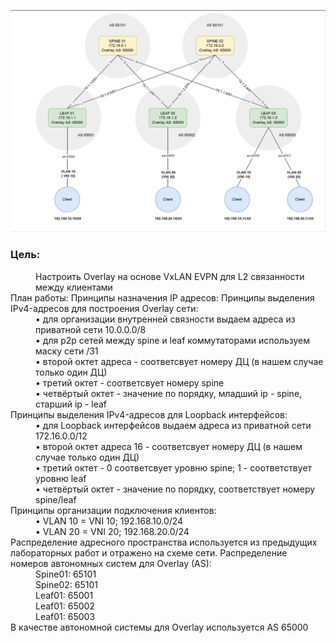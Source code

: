 ![2023-02-03_21-21-33.png](2023-02-03_21-21-33.png)
  
### Цель:
<dd>Настроить Overlay на основе VxLAN EVPN для L2 связанности между клиентами</dd>
План работы:
Принципы назначения IP адресов:
Принципы выделения IPv4-адресов для построения Overlay сети:
<dd>• для организации внутренней связности выдаем адреса из приватной сети 10.0.0.0/8</dd>
<dd>• для p2p сетей между spine и leaf коммутаторами используем маску сети /31</dd>
<dd>• второй октет адреса - соответсвует номеру ДЦ (в нашем случае только один ДЦ)</dd>
<dd>• третий октет - соответсвует номеру spine</dd>
<dd>• четвёртый октет - значение по порядку, младший ip - spine, старший ip - leaf</dd>
Принципы выделения IPv4-адресов для Loopback интерфейсов:
<dd>• для Loopback интерфейсов выдаем адреса из приватной сети 172.16.0.0/12</dd>
<dd>• второй октет адреса 16 - соответсвует номеру ДЦ (в нашем случае только один ДЦ)</dd>
<dd>• третий октет - 0 соответсвует уровню spine; 1 - соответствует уровню leaf</dd>
<dd>• четвёртый октет - значение по порядку, соответствует номеру spine/leaf</dd>
Принципы организации подключения клиентов:
<dd>• VLAN 10 = VNI 10; 192.168.10.0/24</dd>
<dd>• VLAN 20 = VNI 20; 192.168.20.0/24</dd>
Распределение адресного пространства используется из предыдущих лабораторных работ
и отражено на схеме сети.
Распределение номеров автономных систем для Overlay (AS):
<dd>Spine01: 65101</dd>
<dd>Spine02: 65101</dd>
<dd>Leaf01: 65001</dd>
<dd>Leaf01: 65002</dd>
<dd>Leaf01: 65003</dd>
В качестве автономной системы для Overlay используется AS 65000
